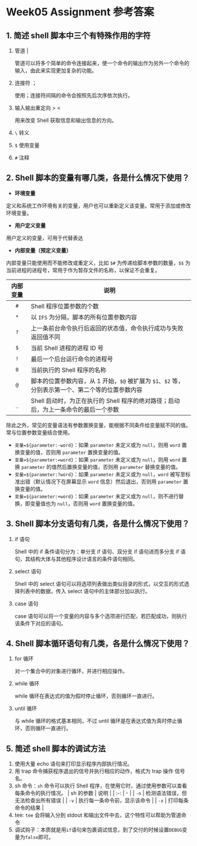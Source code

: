 # Week05 Assignment 参考答案

## 1. 简述 shell 脚本中三个有特殊作用的字符

1. 管道 |

   管道可以将多个简单的命令连接起来，使一个命令的输出作为另外一个命令的输入，由此来实现更加复杂的功能。

2. 连接符 ；

   使用；连接符间隔的命令会按照先后次序依次执行。

3. 输入输出重定向 > <

   用来改变 Shell 获取信息和输出信息的方向。

4. `\` 转义
5. `$` 使用变量
6. `#` 注释

## 2. Shell 脚本的变量有哪几类，各是什么情况下使用？

- **环境变量**

定义和系统工作环境有关的变量，用户也可以重新定义该变量。常用于添加或修改环境变量。

- **用户定义变量**

用户定义的变量，可用于代替表达

- **内部变量（预定义变量）**

内部变量只能使用而不能修改或重定义，比如 `$#` 为传递给脚本参数的数量，`$$` 为当前进程的进程号，常用于作为暂存文件的名称，以保证不会重复。

| 内部变量 | 说明                                                                                               |
| :------: | -------------------------------------------------------------------------------------------------- |
|   `#`    | Shell 程序位置参数的个数                                                                           |
|   `*`    | 以 `IFS` 为分隔，脚本的所有位置参数内容                                                            |
|   `?`    | 上一条前台命令执行后返回的状态值，命令执行成功与失败返回值不同                                     |
|   `$`    | 当前 Shell 进程的进程 ID 号                                                                        |
|   `!`    | 最后一个后台运行命令的进程号                                                                       |
|   `0`    | 当前执行的 Shell 程序的名称                                                                        |
|   `@`    | 脚本的位置参数内容，从 1 开始，`$@` 被扩展为 `$1`、`$2` 等，分别表示第一个、第二个等的位置参数内容 |
|   `_`    | Shell 启动时，为正在执行的 Shell 程序的绝对路径；启动后，为上一条命令的最后一个参数                |

除此之外，常见的变量语法有参数置换变量，能根据不同条件给变量赋不同的值。常与位置参数变量结合使用。

- `变量=${parameter:-word}`：如果 `parameter` 未定义或为 `null`，则用 `word` 置换变量的值，否则用 `parameter` 置换变量的值。
- `变量=${parameter:=word}`：如果 `parameter` 未定义或为 `null`，则用 `word` 置换 `parameter` 的值然后置换变量的值，否则用 `parameter` 替换变量的值。
- `变量=${parameter:?word}`：如果 `parameter` 未定义或为 `null`，`word` 被写至标准出错（默认情况下在屏幕显示 `word` 信息）然后退出，否则用 `parameter` 置换变量的值。
- `变量=${parameter:+word}`：如果 `parameter` 未定义或为 `null`，则不进行替换，即变量值也为 `null`，否则用 `word` 置换变量的值。

## 3. Shell 脚本分支语句有几类，各是什么情况下使用？

1. if 语句

   Shell 中的 if 条件语句分为：单分支 if 语句、双分支 if 语句进而多分支 if 语句，其结构大体与其他程序设计语言的条件语句相同。

2. select 语句

   Shell 中的 select 语句可以将选项列表做出类似目录的形式，以交互的形式选择列表中的数据，传入 select 语句中的主体部分加以执行。

3. case 语句

   case 语句可以将一个变量的内容与多个选项进行匹配，若匹配成功，则执行该条件下对应的语句。

## 4. Shell 脚本循环语句有几类，各是什么情况下使用？

1. for 循环

   对一个集合中的对象进行循环，并进行相应操作。

2. while 循环

   while 循环在表达式的值为假时停止循环，否则循环一直进行。

3. until 循环

   与 while 循环的格式基本相同，不过 until 循环是在表达式值为真时停止循环，否则循环一直进行。

## 5. 简述 shell 脚本的调试方法

1. 使用大量 echo 语句来打印显示程序内部执行情况。
2. 用 trap 命令捕获程序退出的信号并执行相应的动作，格式为 trap 操作 信号名。
3. sh 命令：`sh` 命令可以执行 Shell 程序，在使用它时，通过使用参数可以查看每条命令的执行情况。
   | sh 的参数 | 说明 |
   | :-: | - |
   | `-n` | 检测语法错误，但无法检查出所有错误 |
   | `-v` | 执行每一条命令前，显示该命令 |
   | `-x` | 打印每条命令的结果 |
4. tee: `tee` 会将输入分到 stdout 和输出文件中去，这个特性可以帮助为管道命令
5. 调试钩子：本质就是用`if`语句来包裹调试信息，到了交付的时候设置`DEBUG`变量为`false`即可。
